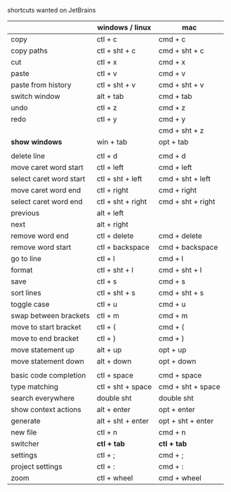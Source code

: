 shortcuts wanted on JetBrains

|                         | windows / linux   | mac               |
|-------------------------|-------------------|-------------------|
| copy                    | ctl + c           | cmd + c           |
| copy paths              | ctl + sht + c     | cmd + sht + c     |
| cut                     | ctl + x           | cmd + x           |
| paste                   | ctl + v           | cmd + v           |
| paste from history      | ctl + sht + v     | cmd + sht + v     |
| switch window           | alt + tab         | cmd + tab         |
| undo                    | ctl + z           | cmd + z           |
| redo                    | ctl + y           | cmd + y           |
|                         |                   | cmd + sht + z     |
| __show windows__        | win +  tab        | opt + tab         |
|                         |                   |                   |
| delete line             | ctl + d           | cmd + d           |
| move caret word start   | ctl + left        | cmd + left        |
| select caret word start | ctl + sht + left  | cmd + sht + left  |
| move caret word end     | ctl + right       | cmd + right       |
| select caret word end   | ctl + sht + right | cmd + sht + right |
| previous                | alt + left        |                   |
| next                    | alt + right       |                   |
| remove word end         | ctl + delete      | cmd + delete      |
| remove word start       | ctl + backspace   | cmd + backspace   |
| go to line              | ctl + l           | cmd + l           |
| format                  | ctl + sht + l     | cmd + sht + l     |
| save                    | ctl + s           | cmd + s           |
| sort lines              | ctl + sht + s     | cmd + sht + s     |
| toggle case             | ctl + u           | cmd + u           |
| swap between brackets   | ctl + m           | cmd + m           |
| move to start bracket   | ctl + (           | cmd + (           |
| move to end bracket     | ctl + )           | cmd + )           |
| move statement up       | alt + up          | opt + up          |
| move statement down     | alt + down        | opt + down        |
|                         |                   |                   |
| basic code completion   | ctl + space       | cmd + space       |
| type matching           | ctl + sht + space | cmd + sht + space |
| search everywhere       | double sht        | double sht        |
| show context actions    | alt + enter       | opt + enter       |
| generate                | alt + sht + enter | opt + sht + enter |
| new file                | ctl + n           | cmd + n           |
| switcher                | __ctl + tab__     | __ctl + tab__     |
| settings                | ctl + ;           | cmd + ;           |
| project settings        | ctl + :           | cmd + :           |
| zoom                    | ctl + wheel       | cmd + wheel       |
